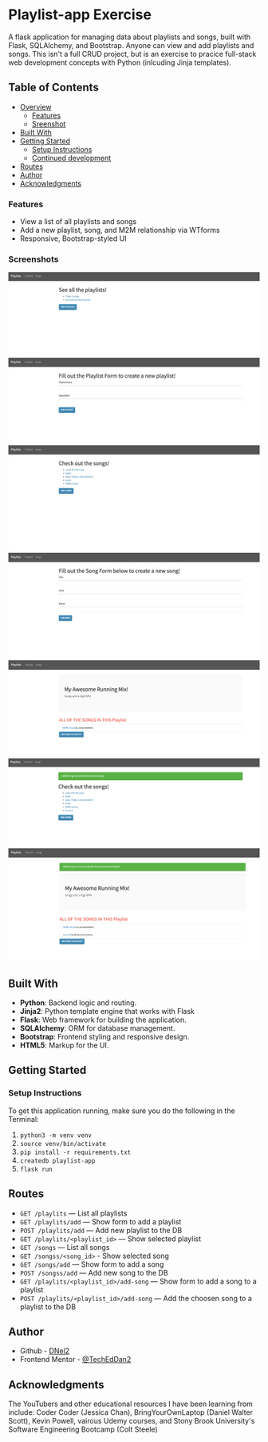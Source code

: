 # Playlist-app Exercise

A flask application for managing data about playlists and songs, built with Flask, SQLAlchemy, and Bootstrap. Anyone can view and add playlists and songs. This isn't a full CRUD project, but is an exercise to pracice full-stack web development concepts with Python (inlcuding Jinja templates).   


## Table of Contents

- [Overview](#overview)
  - [Features](#features)
  - [Sreenshot](#screenshots)
- [Built With](#built-with)
- [Getting Started](#getting-started)
  - [Setup Instructions](#setup-instructions)
  - [Continued development](#continued-development)
- [Routes](#routes)
- [Author](#author)
- [Acknowledgments](#acknowledgments)

### Features
- View a list of all playlists and songs
- Add a new playlist, song, and M2M relationship via WTforms
- Responsive, Bootstrap-styled UI

### Screenshots
![Screenshot of the Playlist App Exercise](static/images/Screenshot_01.png)
![Screenshot of the Playlist App Exercise - Playlist Form](static/images/Screenshot_02.png)
![Screenshot of the Playlist App Exercise - List of Songs](static/images/Screenshot_03.png)
![Screenshot of the Playlist App Exercise - Song Form](static/images/Screenshot_04.png)
![Screenshot of the Playlist App Exercise - Song with Playlist Info](static/images/Screenshot_05.png)
![Screenshot of the Playlist App Exercise - Added Song Flash Message ](static/images/Screenshot_06.png)
![Screenshot of the Playlist App Exercise - Added Song to Playlist Flash Message](static/images/Screenshot_07.png)

## Built With
- **Python**: Backend logic and routing.
- **Jinja2**: Python template engine that works with Flask
- **Flask**: Web framework for building the application.
- **SQLAlchemy**: ORM for database management.
- **Bootstrap**: Frontend styling and responsive design.
- **HTML5**: Markup for the UI.

## Getting Started

### Setup Instructions
To get this application running, make sure you do the following in the Terminal:

1. `python3 -m venv venv`
2. `source venv/bin/activate`
3. `pip install -r requirements.txt`
4. `createdb playlist-app`
5. `flask run`

## Routes
- `GET /playlits` — List all playlists
- `GET /playlits/add` — Show form to add a playlist
- `POST /playlits/add` — Add new playlist to the DB
- `GET /playlits/<playlist_id>` — Show selected playlist
- `GET /songs` — List all songs 
- `GET /songss/<song_id>` - Show selected song
- `GET /songs/add` — Show form to add a song
- `POST /songss/add` — Add new song to the DB
- `GET /playlits/<playlist_id>/add-song` — Show form to add a song to a playlist
- `POST /playlits/<playlist_id>/add-song` — Add the choosen song to a playlist to the DB

## Author
- Github - [DNel2](https://github.com/TechEdDan2)
- Frontend Mentor - [@TechEdDan2](https://www.frontendmentor.io/profile/TechEdDan2)

## Acknowledgments
The YouTubers and other educational resources I have been learning from include: Coder Coder (Jessica Chan), BringYourOwnLaptop (Daniel Walter Scott), Kevin Powell, vairous Udemy courses, and Stony Brook University's Software Engineering Bootcamp (Colt Steele)  